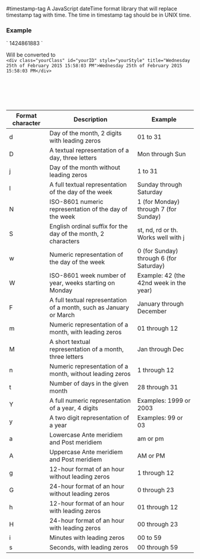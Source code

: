 #timestamp-tag
A JavaScript dateTime format library that will replace timestamp tag with time. The time in timestamp tag should be in UNIX time.

<h3>Example</h3>
` <timestamp format="l dS /o/f F Y h:i:s A" class="yourClass" id="yourID" style="yourStyle"> 1424861883 </timestamp> `

Will be converted to <br>
` <div class="yourClass" id="yourID" style="yourStyle" title="Wednesday 25th of February 2015 15:58:03 PM">Wednesday 25th of February 2015 15:58:03 PM</div> `

<br><br><br><br>
<table>
  <thead>
    <tr>
      <th>Format character</th>
      <th>Description</th>
      <th>Example</th>
    </tr>
  </thead>
  <tbody>
    <tr>
      <td>d</td>
      <td>Day of the month, 2 digits with leading zeros</td>
      <td>01 to 31</td>
    </tr>
    <tr>
      <td>D</td>
      <td>A textual representation of a day, three letters</td>
      <td>Mon through Sun</td>
    </tr>
    <tr>
      <td>j</td>
      <td>Day of the month without leading zeros</td>
      <td>1 to 31</td>
    </tr>
    <tr>
      <td>l</td>
      <td>A full textual representation of the day of the week</td>
      <td>Sunday through Saturday</td>
    </tr>
    <tr>
      <td>N</td>
      <td>ISO-8601 numeric representation of the day of the week</td>
      <td>1 (for Monday) through 7 (for Sunday)</td>
    </tr>
    <tr>
      <td>S</td>
      <td>English ordinal suffix for the day of the month, 2 characters</td>
      <td>st, nd, rd or th. Works well with j</td>
    </tr>
    <tr>
      <td>w</td>
      <td>Numeric representation of the day of the week</td>
      <td>0 (for Sunday) through 6 (for Saturday)</td>
    </tr>
    <tr>
      <td>W</td>
      <td>ISO-8601 week number of year, weeks starting on Monday</td>
      <td>Example: 42 (the 42nd week in the year)</td>
    </tr>
    <tr>
      <td>F</td>
      <td>A full textual representation of a month, such as January or March</td>
      <td>January through December</td>
    </tr>
    <tr>
      <td>m</td>
      <td>Numeric representation of a month, with leading zeros</td>
      <td>01 through 12</td>
    </tr>
    <tr>
      <td>M</td>
      <td>A short textual representation of a month, three letters</td>
      <td>Jan through Dec</td>
    </tr>
    <tr>
      <td>n</td>
      <td>Numeric representation of a month, without leading zeros</td>
      <td>1 through 12</td>
    </tr>
    <tr>
      <td>t</td>
      <td>Number of days in the given month</td>
      <td>28 through 31</td>
    </tr>
    <tr>
      <td>Y</td>
      <td>A full numeric representation of a year, 4 digits</td>
      <td>Examples: 1999 or 2003</td>
    </tr>
    <tr>
      <td>y</td>
      <td>A two digit representation of a year</td>
      <td>Examples: 99 or 03</td>
    </tr>
    <tr>
      <td>a</td>
      <td>Lowercase Ante meridiem and Post meridiem</td>
      <td>am or pm</td>
    </tr>
    <tr>
      <td>A</td>
      <td>Uppercase Ante meridiem and Post meridiem</td>
      <td>AM or PM</td>
    </tr>
    <tr>
      <td>g</td>
      <td>12-hour format of an hour without leading zeros</td>
      <td>1 through 12</td>
    </tr>
    <tr>
      <td>G</td>
      <td>24-hour format of an hour without leading zeros</td>
      <td>0 through 23</td>
    </tr>
    <tr>
      <td>h</td>
      <td>12-hour format of an hour with leading zeros</td>
      <td>01 through 12</td>
    </tr>
    <tr>
      <td>H</td>
      <td>24-hour format of an hour with leading zeros</td>
      <td>00 through 23</td>
    </tr>
    <tr>
      <td>i</td>
      <td>Minutes with leading zeros</td>
      <td>00 to 59</td>
    </tr>
    <tr>
      <td>s</td>
      <td>Seconds, with leading zeros</td>
      <td>00 through 59</td>
    </tr>
  </tbody>
</table>
